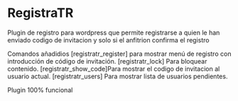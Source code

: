# RegistraTR
Plugin de registro para wordpress que permite registrarse a quien le han enviado codigo de invitacion y solo si el anfitrion confirma el registro

Comandos añadidios
[registratr_register] para mostrar menú de registro con introducción de código de invitación. 
[registratr_lock] Para bloquear contenido. 
[registratr_show_code]Para mostrar el codigo de invitacion al usuario actual.
[registratr_users] Para mostrar lista de usuarios pendientes.

Plugin 100% funcional